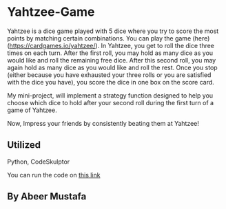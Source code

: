 # Yahtzee-Game

Yahtzee is a dice game played with 5 dice where you try to score the most points by matching certain combinations. You can play the game (here) (https://cardgames.io/yahtzee/). In Yahtzee, you get to roll the dice three times on each turn. After the first roll, you may hold as many dice as you would like and roll the remaining free dice. After this second roll, you may again hold as many dice as you would like and roll the rest. Once you stop (either because you have exhausted your three rolls or you are satisfied with the dice you have), you score the dice in one box on the score card.

My mini-project,  will implement a strategy function designed to help you choose which dice to hold after your second roll during the first turn of a game of Yahtzee.

Now, Impress your friends by consistently beating them at Yahtzee!

## Utilized

Python, CodeSkulptor

You can run the code on [this link](http://www.codeskulptor.org/#user48_aEOnsRQ2oi_35.py)


## By Abeer Mustafa
